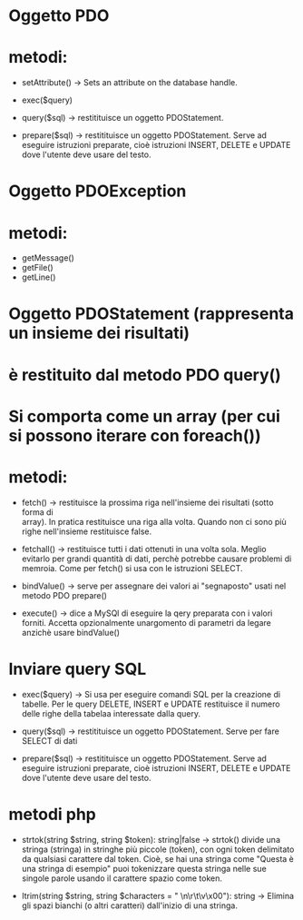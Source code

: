 # Oggetto PDO
# metodi:
- setAttribute() -> Sets an attribute on the database handle.
- exec($query) 
- query($sql) -> restitituisce un oggetto PDOStatement.

- prepare($sql) -> restitituisce un oggetto PDOStatement. Serve ad eseguire 
                    istruzioni preparate, cioè istruzioni INSERT, DELETE e UPDATE dove l'utente deve usare del testo.

# Oggetto PDOException
# metodi:
- getMessage()
- getFile()
- getLine()


# Oggetto PDOStatement (rappresenta un insieme dei risultati)
# è restituito dal metodo PDO query()
# Si comporta come un array (per cui si possono iterare con foreach())
# metodi:
- fetch() -> restituisce la prossima riga nell'insieme dei risultati (sotto forma di    
             array). In pratica restituisce una riga alla volta. Quando non ci sono più righe nell'insieme restituisce false.
            
- fetchall() -> restituisce tutti i dati ottenuti in una volta sola. Meglio evitarlo per grandi quantità di dati, perchè 
                potrebbe causare problemi di memroia. Come per fetch() si usa con le istruzioni SELECT.

- bindValue() -> serve per assegnare dei valori ai "segnaposto" usati nel    
                 metodo PDO prepare()

- execute() -> dice a MySQl di eseguire la qery preparata con i valori forniti. Accetta opzionalmente unargomento di parametri da legare anzichè usare bindValue()




# Inviare query SQL
- exec($query) -> Si usa per eseguire comandi SQL per la creazione di tabelle.
                  Per le query DELETE, INSERT e UPDATE restituisce il numero delle righe della tabelaa interessate dalla query.

- query($sql) -> restitituisce un oggetto PDOStatement. Serve per fare SELECT di dati

- prepare($sql) -> restitituisce un oggetto PDOStatement. Serve ad eseguire 
                    istruzioni preparate, cioè istruzioni INSERT, DELETE e UPDATE dove l'utente deve usare del testo.




# metodi php

- strtok(string $string, string $token): string|false -> strtok() divide una stringa (stringa) in stringhe più 
                                                        piccole (token), con ogni token delimitato da qualsiasi carattere dal token. Cioè, se hai una stringa come "Questa è una stringa di esempio" puoi tokenizzare questa stringa nelle sue singole parole usando il carattere spazio come token.

- ltrim(string $string, string $characters = " \n\r\t\v\x00"): string -> Elimina gli spazi bianchi (o altri
                                                                        caratteri) dall'inizio di una stringa.